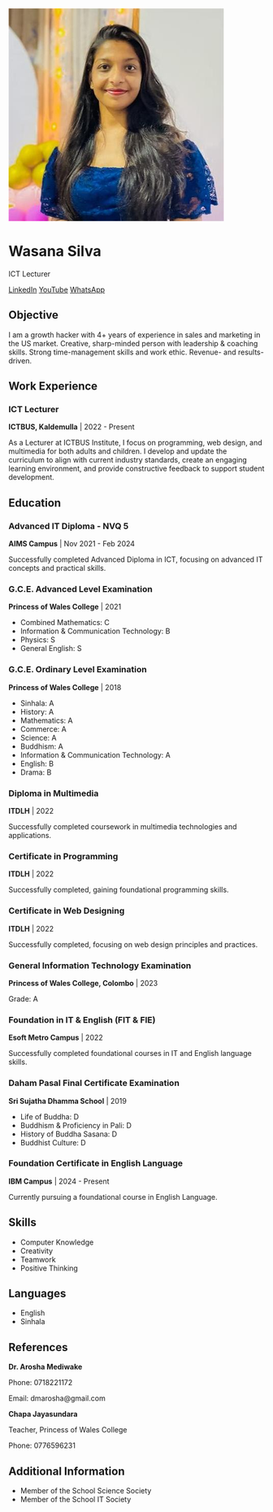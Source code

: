 <!DOCTYPE html>
<html lang="en">
<head>
    <meta charset="UTF-8">
    <meta name="viewport" content="width=device-width, initial-scale=1.0">
    <title>Wasana Silva Portfolio</title>
    <link rel="stylesheet" href="style.css">
</head>
<body>
    <div class="container">
        <div class="header">
            <img src="wasana.jpeg" alt="Wasana Silva" class="profile-img">
            <h1>Wasana Silva</h1>
            <p>ICT Lecturer</p>
            <div class="social-links">
                <a href="https://linkedin.com/in/wasana-silva-21ab1a211" target="_blank">LinkedIn</a>
                <a href="https://www.youtube.com/channel/UCIQPeK_eQmrN5EUyD7XSyyg" target="_blank">YouTube</a>
                <a href="https://whatsapp.com/channel/0029Vadlmc9DDmFLNGQerJ0k" target="_blank">WhatsApp</a>
            </div>
        </div>
        <div class="content">
            <section class="objective">
                <h2>Objective</h2>
                <p>I am a growth hacker with 4+ years of experience in sales and marketing in the US market. Creative, sharp-minded person with leadership & coaching skills. Strong time-management skills and work ethic. Revenue- and results-driven.</p>
            </section>
            <section class="work-experience">
                <h2>Work Experience</h2>
                <h3>ICT Lecturer</h3>
                <p><strong>ICTBUS, Kaldemulla</strong> | 2022 - Present</p>
                <p>As a Lecturer at ICTBUS Institute, I focus on programming, web design, and multimedia for both adults and children. I develop and update the curriculum to align with current industry standards, create an engaging learning environment, and provide constructive feedback to support student development.</p>
            </section>
            <section class="education">
                <h2>Education</h2>
                <div class="education-entry">
                    <h3>Advanced IT Diploma - NVQ 5</h3>
                    <p><strong>AIMS Campus</strong> | Nov 2021 - Feb 2024</p>
                    <p>Successfully completed Advanced Diploma in ICT, focusing on advanced IT concepts and practical skills.</p>
                </div>
                <div class="education-entry">
                    <h3>G.C.E. Advanced Level Examination</h3>
                    <p><strong>Princess of Wales College</strong> | 2021</p>
                    <ul>
                        <li>Combined Mathematics: C</li>
                        <li>Information & Communication Technology: B</li>
                        <li>Physics: S</li>
                        <li>General English: S</li>
                    </ul>
                </div>
                <div class="education-entry">
                    <h3>G.C.E. Ordinary Level Examination</h3>
                    <p><strong>Princess of Wales College</strong> | 2018</p>
                    <ul>
                        <li>Sinhala: A</li>
                        <li>History: A</li>
                        <li>Mathematics: A</li>
                        <li>Commerce: A</li>
                        <li>Science: A</li>
                        <li>Buddhism: A</li>
                        <li>Information & Communication Technology: A</li>
                        <li>English: B</li>
                        <li>Drama: B</li>
                    </ul>
                </div>
                <div class="education-entry">
                    <h3>Diploma in Multimedia</h3>
                    <p><strong>ITDLH</strong> | 2022</p>
                    <p>Successfully completed coursework in multimedia technologies and applications.</p>
                </div>
                <div class="education-entry">
                    <h3>Certificate in Programming</h3>
                    <p><strong>ITDLH</strong> | 2022</p>
                    <p>Successfully completed, gaining foundational programming skills.</p>
                </div>
                <div class="education-entry">
                    <h3>Certificate in Web Designing</h3>
                    <p><strong>ITDLH</strong> | 2022</p>
                    <p>Successfully completed, focusing on web design principles and practices.</p>
                </div>
                <div class="education-entry">
                    <h3>General Information Technology Examination</h3>
                    <p><strong>Princess of Wales College, Colombo</strong> | 2023</p>
                    <p>Grade: A</p>
                </div>
                <div class="education-entry">
                    <h3>Foundation in IT & English (FIT & FIE)</h3>
                    <p><strong>Esoft Metro Campus</strong> | 2022</p>
                    <p>Successfully completed foundational courses in IT and English language skills.</p>
                </div>
                <div class="education-entry">
                    <h3>Daham Pasal Final Certificate Examination</h3>
                    <p><strong>Sri Sujatha Dhamma School</strong> | 2019</p>
                    <ul>
                        <li>Life of Buddha: D</li>
                        <li>Buddhism & Proficiency in Pali: D</li>
                        <li>History of Buddha Sasana: D</li>
                        <li>Buddhist Culture: D</li>
                    </ul>
                </div>
                <div class="education-entry">
                    <h3>Foundation Certificate in English Language</h3>
                    <p><strong>IBM Campus</strong> | 2024 - Present</p>
                    <p>Currently pursuing a foundational course in English Language.</p>
                </div>
            </section>
            <section class="skills">
                <h2>Skills</h2>
                <ul>
                    <li>Computer Knowledge</li>
                    <li>Creativity</li>
                    <li>Teamwork</li>
                    <li>Positive Thinking</li>
                </ul>
            </section>
            <section class="languages">
                <h2>Languages</h2>
                <ul>
                    <li>English</li>
                    <li>Sinhala</li>
                </ul>
            </section>
            <section class="references">
                <h2>References</h2>
                <p><strong>Dr. Arosha Mediwake</strong></p>
                <p>Phone: 0718221172</p>
                <p>Email: dmarosha@gmail.com</p>
                <p><strong>Chapa Jayasundara</strong></p>
                <p>Teacher, Princess of Wales College</p>
                <p>Phone: 0776596231</p>
            </section>
            <section class="additional-info">
                <h2>Additional Information</h2>
                <ul>
                    <li>Member of the School Science Society</li>
                    <li>Member of the School IT Society</li>
                </ul>
            </section>
        </div>
    </div>
</body>
</html>
